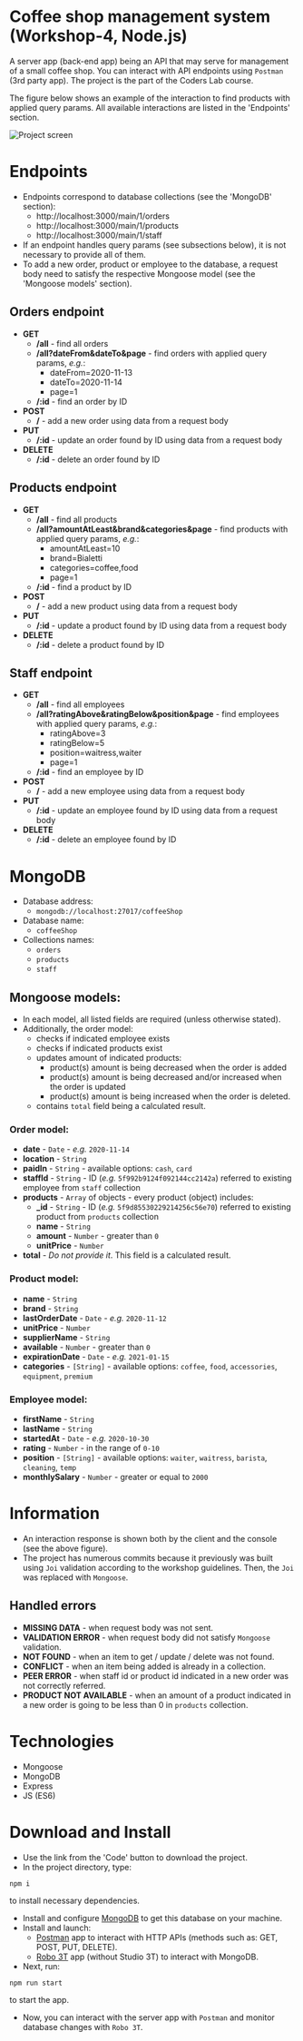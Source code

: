 # Coffee shop management system (Workshop-4, Node.js)

A server app (back-end app) being an API that may serve for management of a small coffee shop. You can interact with API endpoints using `Postman` (3rd party app). The project is the part of the Coders Lab course.

The figure below shows an example of the interaction to find products with applied query params. All available interactions are listed in the 'Endpoints' section.

![Project screen](./src/images/project_screen.jpg)

# Endpoints
* Endpoints correspond to database collections (see the 'MongoDB' section):
  * http://localhost:3000/main/1/orders
  * http://localhost:3000/main/1/products
  * http://localhost:3000/main/1/staff
* If an endpoint handles query params (see subsections below), it is not necessary to provide all of them.
* To add a new order, product or employee to the database, a request body need to satisfy the respective Mongoose model (see the 'Mongoose models' section).

## Orders endpoint
* **GET**
  * **/all** - find all orders
  * **/all?dateFrom&dateTo&page** - find orders with applied query params, *e.g.*:
    * dateFrom=2020-11-13
    * dateTo=2020-11-14
    * page=1
  * **/:id** - find an order by ID
* **POST**
  * **/** - add a new order using data from a request body
* **PUT**
  * **/:id** - update an order found by ID using data from a request body
* **DELETE**
  * **/:id** - delete an order found by ID

## Products endpoint
* **GET**
  * **/all** - find all products
  * **/all?amountAtLeast&brand&categories&page** - find products with applied query params, *e.g.*:
    * amountAtLeast=10
    * brand=Bialetti
    * categories=coffee,food
    * page=1
  * **/:id** - find a product by ID
* **POST**
  * **/** - add a new product using data from a request body
* **PUT**
  * **/:id** - update a product found by ID using data from a request body
* **DELETE**
  * **/:id** - delete a product found by ID

## Staff endpoint
* **GET**
  * **/all** - find all employees
  * **/all?ratingAbove&ratingBelow&position&page** - find employees with applied query params, *e.g.*:
    * ratingAbove=3
    * ratingBelow=5
    * position=waitress,waiter
    * page=1
  * **/:id** - find an employee by ID
* **POST**
  * **/** - add a new employee using data from a request body
* **PUT**
  * **/:id** - update an employee found by ID using data from a request body
* **DELETE**
  * **/:id** - delete an employee found by ID

# MongoDB
* Database address:
  * `mongodb://localhost:27017/coffeeShop`
* Database name:
  * `coffeeShop`
* Collections names:
  * `orders`
  * `products`
  * `staff`

## Mongoose models:
* In each model, all listed fields are required (unless otherwise stated).
* Additionally, the order model:
  * checks if indicated employee exists
  * checks if indicated products exist
  * updates amount of indicated products:
    * product(s) amount is being decreased when the order is added
    * product(s) amount is being decreased and/or increased when the order is updated
    * product(s) amount is being increased when the order is deleted.
  * contains `total` field being a calculated result.

### Order model:
* **date** - `Date` - *e.g.* `2020-11-14`
* **location** - `String`
* **paidIn** - `String` - available options: `cash`, `card`
* **staffId** - `String` - ID (*e.g.* `5f992b9124f092144cc2142a`) referred to existing employee from `staff` collection
* **products** - `Array` of objects - every product (object) includes:
  * **_id** - `String` - ID (*e.g.* `5f9d85530229214256c56e70`) referred to existing product from `products` collection
  * **name** - `String`
  * **amount** - `Number` - greater than `0`
  * **unitPrice** - `Number`
* **total** - *Do not provide it*. This field is a calculated result.

### Product model:
* **name** - `String`
* **brand** - `String`
* **lastOrderDate** - `Date` - *e.g.* `2020-11-12`
* **unitPrice** - `Number`
* **supplierName** - `String`
* **available** - `Number` - greater than `0`
* **expirationDate** - `Date` - *e.g.* `2021-01-15`
* **categories** - `[String]` - available options: `coffee`, `food`, `accessories`, `equipment`, `premium`

### Employee model:
* **firstName** - `String`
* **lastName** - `String`
* **startedAt** - `Date` - *e.g.* `2020-10-30`
* **rating** - `Number` - in the range of `0-10`
* **position** - `[String]` - available options: `waiter`, `waitress`, `barista`, `cleaning`, `temp`
* **monthlySalary** - `Number` - greater or equal to `2000`

# Information
* An interaction response is shown both by the client and the console (see the above figure).
* The project has numerous commits because it previously was built using `Joi` validation according to the workshop guidelines. Then, the `Joi` was replaced with `Mongoose`.
## Handled errors
* **MISSING DATA** - when request body was not sent.
* **VALIDATION ERROR** - when request body did not satisfy `Mongoose` validation.
* **NOT FOUND** - when an item to get / update / delete was not found.
* **CONFLICT** - when an item being added is already in a collection.
* **PEER ERROR** - when staff id or product id indicated in a new order was not correctly referred.
* **PRODUCT NOT AVAILABLE** - when an amount of a product indicated in a new order is going to be less than 0 in `products` collection.

# Technologies
* Mongoose
* MongoDB
* Express
* JS (ES6)

# Download and Install
* Use the link from the 'Code' button to download the project.
* In the project directory, type:
```
npm i
```
to install necessary dependencies.
* Install and configure [MongoDB](https://docs.mongodb.com/manual/administration/install-community/) to get this database on your machine.
* Install and launch:
  * [Postman](https://www.postman.com/downloads/) app to interact with HTTP APIs (methods such as: GET, POST, PUT, DELETE).
  * [Robo 3T](https://robomongo.org/download) app (without Studio 3T) to interact with MongoDB.
* Next, run:
```
npm run start
```
to start the app.
* Now, you can interact with the server app with `Postman` and monitor database changes with `Robo 3T`.